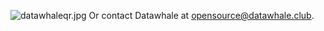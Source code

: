 ![datawhaleqr.jpg]({{site.baseurl}}/Scriptor-Jekyll-Theme-master/_posts/datawhaleqr.jpg) 
Or contact Datawhale at [opensource@datawhale.club](mailto:opensource@datawhale.club).
